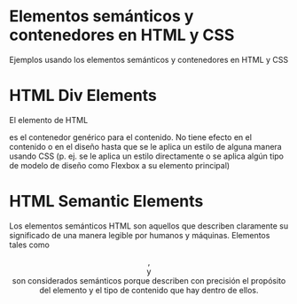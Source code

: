 # Elementos semánticos y contenedores en HTML y CSS
Ejemplos usando los elementos semánticos y contenedores en HTML y CSS
# HTML Div Elements

El elemento de HTML <div> es el contenedor genérico para el contenido. No tiene efecto en el contenido o en el diseño hasta que se le aplica un estilo de alguna manera usando CSS (p. ej. se le aplica un estilo directamente o se aplica algún tipo de modelo de diseño como Flexbox a su elemento principal)

# HTML Semantic Elements

Los elementos semánticos HTML son aquellos que describen claramente su significado de una manera legible por humanos y máquinas. Elementos tales como <header> , <footer> y <article> son considerados semánticos porque describen con precisión el propósito del elemento y el tipo de contenido que hay dentro de ellos.
